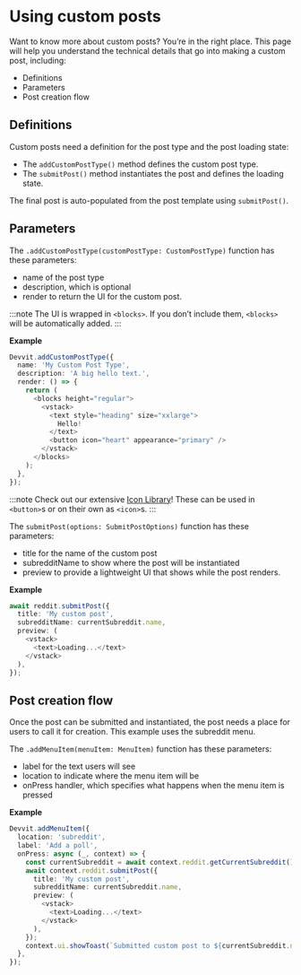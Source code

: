 # Using custom posts

Want to know more about custom posts? You’re in the right place. This page will help you understand the technical details that go into making a custom post, including:

- Definitions
- Parameters
- Post creation flow

## Definitions

Custom posts need a definition for the post type and the post loading state:

- The `addCustomPostType()` method defines the custom post type.
- The `submitPost()` method instantiates the post and defines the loading state.

The final post is auto-populated from the post template using `submitPost()`.

## Parameters

The `.addCustomPostType(customPostType: CustomPostType)` function has these parameters:

- name of the post type
- description, which is optional
- render to return the UI for the custom post.

:::note
The UI is wrapped in `<blocks>`. If you don’t include them, `<blocks>` will be automatically added.
:::

**Example**

```ts
Devvit.addCustomPostType({
  name: 'My Custom Post Type',
  description: 'A big hello text.',
  render: () => {
    return (
      <blocks height="regular">
        <vstack>
          <text style="heading" size="xxlarge">
            Hello!
          </text>
          <button icon="heart" appearance="primary" />
        </vstack>
      </blocks>
    );
  },
});
```

:::note
Check out our extensive [Icon Library](blocks/icon)! These can be used in `<button>`s or on their own as `<icon>`s.
:::

The `submitPost(options: SubmitPostOptions)` function has these parameters:

- title for the name of the custom post
- subredditName to show where the post will be instantiated
- preview to provide a lightweight UI that shows while the post renders.

**Example**

```ts
await reddit.submitPost({
  title: 'My custom post',
  subredditName: currentSubreddit.name,
  preview: (
    <vstack>
      <text>Loading...</text>
    </vstack>
  ),
});
```

## Post creation flow

Once the post can be submitted and instantiated, the post needs a place for users to call it for creation. This example uses the subreddit menu.

The `.addMenuItem(menuItem: MenuItem)` function has these parameters:

- label for the text users will see
- location to indicate where the menu item will be
- onPress handler, which specifies what happens when the menu item is pressed

**Example**

```ts
Devvit.addMenuItem({
  location: 'subreddit',
  label: 'Add a poll',
  onPress: async (_, context) => {
    const currentSubreddit = await context.reddit.getCurrentSubreddit();
    await context.reddit.submitPost({
      title: 'My custom post',
      subredditName: currentSubreddit.name,
      preview: (
        <vstack>
          <text>Loading...</text>
        </vstack>
      ),
    });
    context.ui.showToast(`Submitted custom post to ${currentSubreddit.name}`);
  },
});
```

